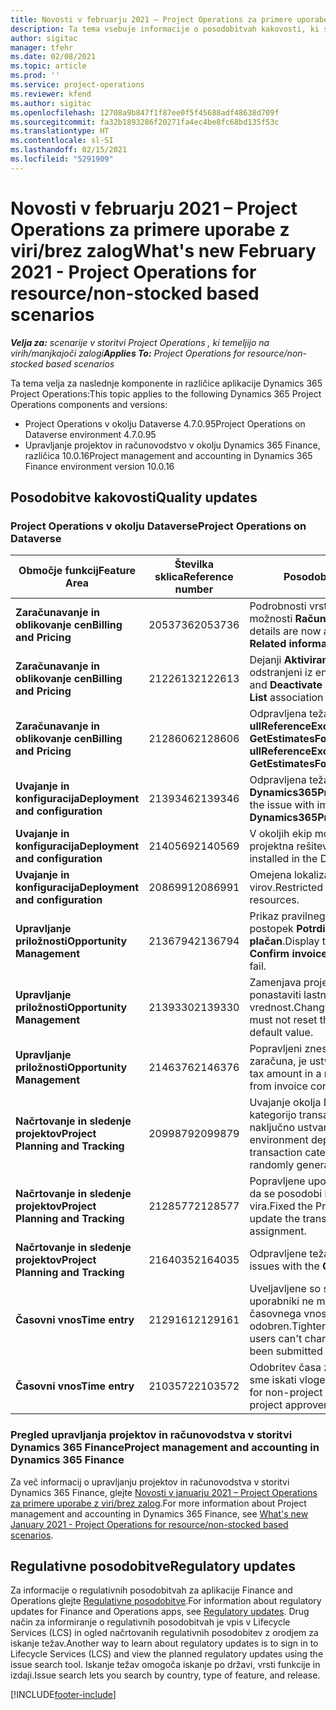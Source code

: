 ```yaml
---
title: Novosti v februarju 2021 – Project Operations za primere uporabe z viri/brez zalog
description: Ta tema vsebuje informacije o posodobitvah kakovosti, ki so na voljo v februarski izdaji (2021) aplikacije Project Operations za primere uporabe z viri/brez zalog.
author: sigitac
manager: tfehr
ms.date: 02/08/2021
ms.topic: article
ms.prod: ''
ms.service: project-operations
ms.reviewer: kfend
ms.author: sigitac
ms.openlocfilehash: 12708a9b847f1f87ee0f5f45688adf48638d709f
ms.sourcegitcommit: fa32b1893286f20271fa4ec4be8fc68bd135f53c
ms.translationtype: HT
ms.contentlocale: sl-SI
ms.lasthandoff: 02/15/2021
ms.locfileid: "5291909"
---
```

# <a name="whats-new-february-2021---project-operations-for-resourcenon-stocked-based-scenarios"></a><span data-ttu-id="558c3-103">Novosti v februarju 2021 – Project Operations za primere uporabe z viri/brez zalog</span><span class="sxs-lookup"><span data-stu-id="558c3-103">What's new February 2021 - Project Operations for resource/non-stocked based scenarios</span></span>

<span data-ttu-id="558c3-104">_**Velja za:** scenarije v storitvi Project Operations , ki temeljijo na virih/manjkajoči zalogi_</span><span class="sxs-lookup"><span data-stu-id="558c3-104">_**Applies To:** Project Operations for resource/non-stocked based scenarios_</span></span>

<span data-ttu-id="558c3-105">Ta tema velja za naslednje komponente in različice aplikacije Dynamics 365 Project Operations:</span><span class="sxs-lookup"><span data-stu-id="558c3-105">This topic applies to the following Dynamics 365 Project Operations components and versions:</span></span>

- <span data-ttu-id="558c3-106">Project Operations v okolju Dataverse 4.7.0.95</span><span class="sxs-lookup"><span data-stu-id="558c3-106">Project Operations on Dataverse environment 4.7.0.95</span></span>
- <span data-ttu-id="558c3-107">Upravljanje projektov in računovodstvo v okolju Dynamics 365 Finance, različica 10.0.16</span><span class="sxs-lookup"><span data-stu-id="558c3-107">Project management and accounting in Dynamics 365 Finance environment version 10.0.16</span></span> 

## <a name="quality-updates"></a><span data-ttu-id="558c3-108">Posodobitve kakovosti</span><span class="sxs-lookup"><span data-stu-id="558c3-108">Quality updates</span></span>

### <a name="project-operations-on-dataverse"></a><span data-ttu-id="558c3-109">Project Operations v okolju Dataverse</span><span class="sxs-lookup"><span data-stu-id="558c3-109">Project Operations on Dataverse</span></span>

| <span data-ttu-id="558c3-110">**Območje funkcij**</span><span class="sxs-lookup"><span data-stu-id="558c3-110">**Feature Area**</span></span> | <span data-ttu-id="558c3-111">**Številka sklica**</span><span class="sxs-lookup"><span data-stu-id="558c3-111">**Reference number**</span></span> | <span data-ttu-id="558c3-112">**Posodobitev kakovosti**</span><span class="sxs-lookup"><span data-stu-id="558c3-112">**Quality update**</span></span> |
| --- | --- | --- |
| <span data-ttu-id="558c3-113">**Zaračunavanje in oblikovanje cen**</span><span class="sxs-lookup"><span data-stu-id="558c3-113">**Billing and Pricing**</span></span> | <span data-ttu-id="558c3-114">2053736</span><span class="sxs-lookup"><span data-stu-id="558c3-114">2053736</span></span> | <span data-ttu-id="558c3-115">Podrobnosti vrstice računa so zdaj dostopne prek možnosti **Račun** > **Sorodne informacije**.</span><span class="sxs-lookup"><span data-stu-id="558c3-115">Invoice line details are now accessible by going to **Invoice** > **Related information**.</span></span> |
| <span data-ttu-id="558c3-116">**Zaračunavanje in oblikovanje cen**</span><span class="sxs-lookup"><span data-stu-id="558c3-116">**Billing and Pricing**</span></span> | <span data-ttu-id="558c3-117">2122613</span><span class="sxs-lookup"><span data-stu-id="558c3-117">2122613</span></span> | <span data-ttu-id="558c3-118">Dejanji **Aktiviranje** in **Deaktiviranje** sta bili odstranjeni iz entitet povezav **Cenik**.</span><span class="sxs-lookup"><span data-stu-id="558c3-118">The **Activate** and **Deactivate** actions were removed from the **Price List** association entities.</span></span> |
| <span data-ttu-id="558c3-119">**Zaračunavanje in oblikovanje cen**</span><span class="sxs-lookup"><span data-stu-id="558c3-119">**Billing and Pricing**</span></span> | <span data-ttu-id="558c3-120">2128606</span><span class="sxs-lookup"><span data-stu-id="558c3-120">2128606</span></span> | <span data-ttu-id="558c3-121">Odpravljena težava z možnostjo **ullReferenceException** v vtičniku **GetEstimatesForProject**.</span><span class="sxs-lookup"><span data-stu-id="558c3-121">Resolved the issue with **ullReferenceException** in the **GetEstimatesForProject** plug-in.</span></span> |
| <span data-ttu-id="558c3-122">**Uvajanje in konfiguracija**</span><span class="sxs-lookup"><span data-stu-id="558c3-122">**Deployment and configuration**</span></span> | <span data-ttu-id="558c3-123">2139346</span><span class="sxs-lookup"><span data-stu-id="558c3-123">2139346</span></span> | <span data-ttu-id="558c3-124">Odpravljena težava z uvozom neupravljane rešitve **Dynamics365ProjectOperationsDualWrite**.</span><span class="sxs-lookup"><span data-stu-id="558c3-124">Resolved the issue with importing unmanaged **Dynamics365ProjectOperationsDualWrite** solution.</span></span> |
| <span data-ttu-id="558c3-125">**Uvajanje in konfiguracija**</span><span class="sxs-lookup"><span data-stu-id="558c3-125">**Deployment and configuration**</span></span> | <span data-ttu-id="558c3-126">2140569</span><span class="sxs-lookup"><span data-stu-id="558c3-126">2140569</span></span> | <span data-ttu-id="558c3-127">V okoljih ekip mora Dataverse ne sme biti nameščena projektna rešitev.</span><span class="sxs-lookup"><span data-stu-id="558c3-127">Project solution must not be installed in the Dataverse Teams environments.</span></span> |
| <span data-ttu-id="558c3-128">**Uvajanje in konfiguracija**</span><span class="sxs-lookup"><span data-stu-id="558c3-128">**Deployment and configuration**</span></span> | <span data-ttu-id="558c3-129">2086991</span><span class="sxs-lookup"><span data-stu-id="558c3-129">2086991</span></span> | <span data-ttu-id="558c3-130">Omejena lokalizacija prilagajanja spletnih virov.</span><span class="sxs-lookup"><span data-stu-id="558c3-130">Restricted customizing localization of web resources.</span></span> |
| <span data-ttu-id="558c3-131">**Upravljanje priložnosti**</span><span class="sxs-lookup"><span data-stu-id="558c3-131">**Opportunity Management**</span></span> | <span data-ttu-id="558c3-132">2136794</span><span class="sxs-lookup"><span data-stu-id="558c3-132">2136794</span></span> | <span data-ttu-id="558c3-133">Prikaz pravilnega sporočila o napaki, ko ne uspe postopek **Potrdi račun** ali **Označi račun kot plačan**.</span><span class="sxs-lookup"><span data-stu-id="558c3-133">Display the correct error message when the **Confirm invoice** or **Mark invoice as paid** processes fail.</span></span> |
| <span data-ttu-id="558c3-134">**Upravljanje priložnosti**</span><span class="sxs-lookup"><span data-stu-id="558c3-134">**Opportunity Management**</span></span> | <span data-ttu-id="558c3-135">2139330</span><span class="sxs-lookup"><span data-stu-id="558c3-135">2139330</span></span> | <span data-ttu-id="558c3-136">Zamenjava projektnega vodje na projektu ne sme ponastaviti lastniško podjetje nazaj na privzeto vrednost.</span><span class="sxs-lookup"><span data-stu-id="558c3-136">Changing the Project manager on a project must not reset the owning company back to the default value.</span></span> |
| <span data-ttu-id="558c3-137">**Upravljanje priložnosti**</span><span class="sxs-lookup"><span data-stu-id="558c3-137">**Opportunity Management**</span></span> | <span data-ttu-id="558c3-138">2146376</span><span class="sxs-lookup"><span data-stu-id="558c3-138">2146376</span></span> | <span data-ttu-id="558c3-139">Popravljeni znesek davka v dejanskem delu, ki se ne zaračuna, je ustvarjen iz potrditve računa.</span><span class="sxs-lookup"><span data-stu-id="558c3-139">Corrected tax amount in a non-chargeable actual is created from invoice confirmation.</span></span> |
| <span data-ttu-id="558c3-140">**Načrtovanje in sledenje projektov**</span><span class="sxs-lookup"><span data-stu-id="558c3-140">**Project Planning and Tracking**</span></span> | <span data-ttu-id="558c3-141">2099879</span><span class="sxs-lookup"><span data-stu-id="558c3-141">2099879</span></span> | <span data-ttu-id="558c3-142">Uvajanje okolja Dataverse mora ustvariti privzeto kategorijo transakcije s statičnim ID-jem in ne naključno ustvariti ene na okolje.</span><span class="sxs-lookup"><span data-stu-id="558c3-142">The Dataverse environment deployment must create a default transaction category with a static ID and not randomly generate one per environment.</span></span> |
| <span data-ttu-id="558c3-143">**Načrtovanje in sledenje projektov**</span><span class="sxs-lookup"><span data-stu-id="558c3-143">**Project Planning and Tracking**</span></span> | <span data-ttu-id="558c3-144">2128577</span><span class="sxs-lookup"><span data-stu-id="558c3-144">2128577</span></span> | <span data-ttu-id="558c3-145">Popravljene uporabniške pravice za Project Service, da se posodobi kategorija transakcije na dodelitvi vira.</span><span class="sxs-lookup"><span data-stu-id="558c3-145">Fixed the Project service user privileges to update the transaction category on a resource assignment.</span></span> |
| <span data-ttu-id="558c3-146">**Načrtovanje in sledenje projektov**</span><span class="sxs-lookup"><span data-stu-id="558c3-146">**Project Planning and Tracking**</span></span> | <span data-ttu-id="558c3-147">2164035</span><span class="sxs-lookup"><span data-stu-id="558c3-147">2164035</span></span> | <span data-ttu-id="558c3-148">Odpravljene težave s funkcijo **Kopiraj projekt**.</span><span class="sxs-lookup"><span data-stu-id="558c3-148">Fixed issues with the **Copy Project** function.</span></span> |
| <span data-ttu-id="558c3-149">**Časovni vnos**</span><span class="sxs-lookup"><span data-stu-id="558c3-149">**Time entry**</span></span> | <span data-ttu-id="558c3-150">2129161</span><span class="sxs-lookup"><span data-stu-id="558c3-150">2129161</span></span> | <span data-ttu-id="558c3-151">Uveljavljene so strožje omejitve, da se zagotovi, da uporabniki ne morejo spreminjati in posodabljati časovnega vnosa, ki je bil predložen ali odobren.</span><span class="sxs-lookup"><span data-stu-id="558c3-151">Tighter restrictions are applied to ensure users can't change and update a time entry that has been submitted or approved.</span></span> |
| <span data-ttu-id="558c3-152">**Časovni vnos**</span><span class="sxs-lookup"><span data-stu-id="558c3-152">**Time entry**</span></span> | <span data-ttu-id="558c3-153">2103572</span><span class="sxs-lookup"><span data-stu-id="558c3-153">2103572</span></span> | <span data-ttu-id="558c3-154">Odobritev časa za neprojektne časovne vnose ne sme iskati vloge odobritelja projekta.</span><span class="sxs-lookup"><span data-stu-id="558c3-154">Time approval for non-project time entries must not be looking for project approver role.</span></span> |

### <a name="project-management-and-accounting-in-dynamics-365-finance"></a><span data-ttu-id="558c3-155">Pregled upravljanja projektov in računovodstva v storitvi Dynamics 365 Finance</span><span class="sxs-lookup"><span data-stu-id="558c3-155">Project management and accounting in Dynamics 365 Finance</span></span> 

<span data-ttu-id="558c3-156">Za več informacij o upravljanju projektov in računovodstva v storitvi Dynamics 365 Finance, glejte [Novosti v januarju 2021 – Project Operations za primere uporabe z viri/brez zalog](whats-new-jan-2021-resource-based.md).</span><span class="sxs-lookup"><span data-stu-id="558c3-156">For more information about Project management and accounting in Dynamics 365 Finance, see [What's new January 2021 - Project Operations for resource/non-stocked based scenarios](whats-new-jan-2021-resource-based.md).</span></span>


## <a name="regulatory-updates"></a><span data-ttu-id="558c3-157">Regulativne posodobitve</span><span class="sxs-lookup"><span data-stu-id="558c3-157">Regulatory updates</span></span>

<span data-ttu-id="558c3-158">Za informacije o regulativnih posodobitvah za aplikacije Finance and Operations glejte [Regulativne posodobitve](https://docs.microsoft.com/dynamics365/finance/localizations/regulatory-updates).</span><span class="sxs-lookup"><span data-stu-id="558c3-158">For information about regulatory updates for Finance and Operations apps, see [Regulatory updates](https://docs.microsoft.com/dynamics365/finance/localizations/regulatory-updates).</span></span> <span data-ttu-id="558c3-159">Drug način za informiranje o regulativnih posodobitvah je vpis v Lifecycle Services (LCS) in ogled načrtovanih regulativnih posodobitev z orodjem za iskanje težav.</span><span class="sxs-lookup"><span data-stu-id="558c3-159">Another way to learn about regulatory updates is to sign in to Lifecycle Services (LCS) and view the planned regulatory updates using the issue search tool.</span></span> <span data-ttu-id="558c3-160">Iskanje težav omogoča iskanje po državi, vrsti funkcije in izdaji.</span><span class="sxs-lookup"><span data-stu-id="558c3-160">Issue search lets you search by country, type of feature, and release.</span></span>


[!INCLUDE[footer-include](../includes/footer-banner.md)]